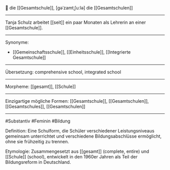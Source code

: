 🔴 die [[Gesamtschule]], [gəˈzamtˌʃuːlə]
die [[Gesamtschulen]]

---

Tanja Schulz arbeitet [[seit]] ein paar Monaten als Lehrerin an einer [[Gesamtschule]].

---

Synonyme:

- [[Gemeinschaftsschule]], [[Einheitsschule]], [[Integrierte Gesamtschule]]

---

Übersetzung: comprehensive school, integrated school

---

Morpheme:
[[gesamt]], [[Schule]]

---

Einzigartige mögliche Formen: [[Gesamtschule]], [[Gesamtschulen]], [[Gesamtschules]], [[Gesamtschulen]]

---

#Substantiv #Feminin #Bildung

Definition:
Eine Schulform, die Schüler verschiedener Leistungsniveaus gemeinsam unterrichtet und verschiedene Bildungsabschlüsse ermöglicht, ohne sie frühzeitig zu trennen.

Etymologie:
Zusammengesetzt aus [[gesamt]] (complete, entire) und [[Schule]] (school), entwickelt in den 1960er Jahren als Teil der Bildungsreform in Deutschland.
